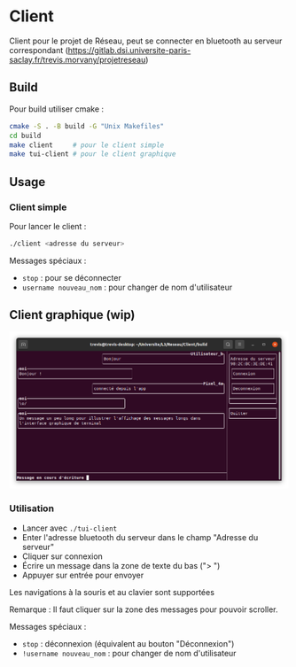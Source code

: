 # Client

Client pour le projet de Réseau, peut se connecter en bluetooth au serveur correspondant (https://gitlab.dsi.universite-paris-saclay.fr/trevis.morvany/projetreseau)

## Build

Pour build utiliser cmake :

```bash
cmake -S . -B build -G "Unix Makefiles"
cd build
make client     # pour le client simple
make tui-client # pour le client graphique
```

## Usage

### Client simple

Pour lancer le client :

```bash
./client <adresse du serveur>
```

Messages spéciaux :
- `stop` : pour se déconnecter
- `username nouveau_nom` : pour changer de nom d'utilisateur

## Client graphique (wip)

![](screenshot.png)

### Utilisation

- Lancer avec `./tui-client`
- Enter l'adresse bluetooth du serveur dans le champ "Adresse du serveur"
- Cliquer sur connexion
- Écrire un message dans la zone de texte du bas ("> ")
- Appuyer sur entrée pour envoyer

Les navigations à la souris et au clavier sont supportées

Remarque : Il faut cliquer sur la zone des messages pour pouvoir scroller.

Messages spéciaux :
- `stop` : déconnexion (équivalent au bouton "Déconnexion")
- `!username nouveau_nom` : pour changer de nom d'utilisateur